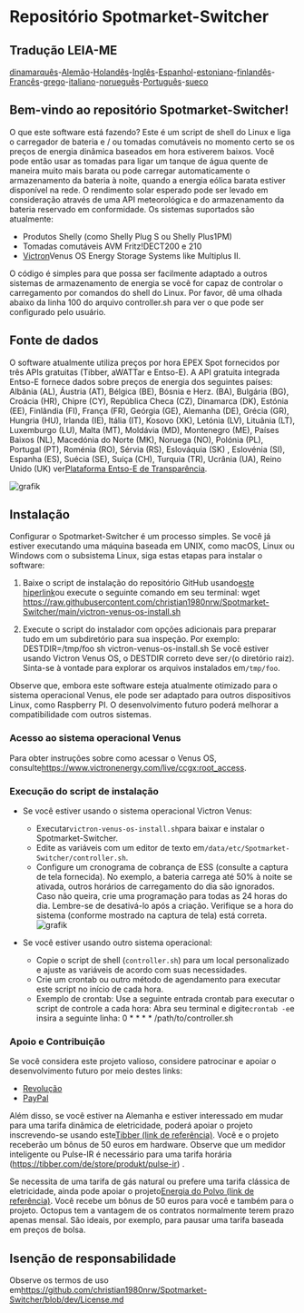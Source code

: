 # Repositório Spotmarket-Switcher

## Tradução LEIA-ME

[dinamarquês](README.da.md)-[Alemão](README.de.md)-[Holandês](README.nl.md)-[Inglês](README.md)-[Espanhol](README.es.md)-[estoniano](README.et.md)-[finlandês](README.fi.md)-[Francês](README.fr.md)-[grego](README.el.md)-[italiano](README.it.md)-[norueguês](README.no.md)-[Português](README.pt.md)-[sueco](README.sv.md)

## Bem-vindo ao repositório Spotmarket-Switcher!

O que este software está fazendo?
Este é um script de shell do Linux e liga o carregador de bateria e / ou tomadas comutáveis ​​​​no momento certo se os preços de energia dinâmica baseados em hora estiverem baixos.
Você pode então usar as tomadas para ligar um tanque de água quente de maneira muito mais barata ou pode carregar automaticamente o armazenamento da bateria à noite, quando a energia eólica barata estiver disponível na rede.
O rendimento solar esperado pode ser levado em consideração através de uma API meteorológica e do armazenamento da bateria reservado em conformidade.
Os sistemas suportados são atualmente:

-   Produtos Shelly (como Shelly Plug S ou Shelly Plus1PM)
-   Tomadas comutáveis ​​AVM Fritz!DECT200 e 210
-   [Victron](https://www.victronenergy.com/)Venus OS Energy Storage Systems like Multiplus II.

O código é simples para que possa ser facilmente adaptado a outros sistemas de armazenamento de energia se você for capaz de controlar o carregamento por comandos do shell do Linux.
Por favor, dê uma olhada abaixo da linha 100 do arquivo controller.sh para ver o que pode ser configurado pelo usuário.

## Fonte de dados

O software atualmente utiliza preços por hora EPEX Spot fornecidos por três APIs gratuitas (Tibber, aWATTar e Entso-E).
A API gratuita integrada Entso-E fornece dados sobre preços de energia dos seguintes países:
Albânia (AL), Áustria (AT), Bélgica (BE), Bósnia e Herz. (BA), Bulgária (BG), Croácia (HR), Chipre (CY), República Checa (CZ), Dinamarca (DK), Estónia (EE), Finlândia (FI), França (FR), Geórgia (GE), Alemanha (DE), Grécia (GR), Hungria (HU), Irlanda (IE), Itália (IT), Kosovo (XK), Letónia (LV), Lituânia (LT), Luxemburgo (LU), Malta (MT), Moldávia (MD), Montenegro (ME), Países Baixos (NL), Macedónia do Norte (MK), Noruega (NO), Polónia (PL), Portugal (PT), Roménia (RO), Sérvia (RS), Eslováquia (SK) , Eslovénia (SI), Espanha (ES), Suécia (SE), Suíça (CH), Turquia (TR), Ucrânia (UA), Reino Unido (UK) ver[Plataforma Entso-E de Transparência](https://transparency.entsoe.eu/transmission-domain/r2/dayAheadPrices/show).

![grafik](https://user-images.githubusercontent.com/6513794/224442951-c0155a48-f32b-43f4-8014-d86d60c3b311.png)

## Instalação

Configurar o Spotmarket-Switcher é um processo simples. Se você já estiver executando uma máquina baseada em UNIX, como macOS, Linux ou Windows com o subsistema Linux, siga estas etapas para instalar o software:

1.  Baixe o script de instalação do repositório GitHub usando[este hiperlink](https://raw.githubusercontent.com/christian1980nrw/Spotmarket-Switcher/main/victron-venus-os-install.sh)ou execute o seguinte comando em seu terminal:
        wget https://raw.githubusercontent.com/christian1980nrw/Spotmarket-Switcher/main/victron-venus-os-install.sh

2.  Execute o script do instalador com opções adicionais para preparar tudo em um subdiretório para sua inspeção. Por exemplo:
        DESTDIR=/tmp/foo sh victron-venus-os-install.sh
    Se você estiver usando Victron Venus OS, o DESTDIR correto deve ser`/`(o diretório raiz). Sinta-se à vontade para explorar os arquivos instalados em`/tmp/foo`.

Observe que, embora este software esteja atualmente otimizado para o sistema operacional Venus, ele pode ser adaptado para outros dispositivos Linux, como Raspberry PI. O desenvolvimento futuro poderá melhorar a compatibilidade com outros sistemas.

### Acesso ao sistema operacional Venus

Para obter instruções sobre como acessar o Venus OS, consulte<https://www.victronenergy.com/live/ccgx:root_access>.

### Execução do script de instalação

-   Se você estiver usando o sistema operacional Victron Venus:
    -   Executar`victron-venus-os-install.sh`para baixar e instalar o Spotmarket-Switcher.
    -   Edite as variáveis ​​com um editor de texto em`/data/etc/Spotmarket-Switcher/controller.sh`.
    -   Configure um cronograma de cobrança de ESS (consulte a captura de tela fornecida). No exemplo, a bateria carrega até 50% à noite se ativada, outros horários de carregamento do dia são ignorados. Caso não queira, crie uma programação para todas as 24 horas do dia. Lembre-se de desativá-lo após a criação. Verifique se a hora do sistema (conforme mostrado na captura de tela) está correta.![grafik](https://user-images.githubusercontent.com/6513794/206877184-b8bf0752-b5d5-4c1b-af15-800b6499cfc7.png)

-   Se você estiver usando outro sistema operacional:
    -   Copie o script de shell (`controller.sh`) para um local personalizado e ajuste as variáveis ​​de acordo com suas necessidades.
    -   Crie um crontab ou outro método de agendamento para executar este script no início de cada hora.
    -   Exemplo de crontab:
          Use a seguinte entrada crontab para executar o script de controle a cada hora:
          Abra seu terminal e digite`crontab -e`e insira a seguinte linha:
            0 * * * * /path/to/controller.sh

### Apoio e Contribuição

Se você considera este projeto valioso, considere patrocinar e apoiar o desenvolvimento futuro por meio destes links:

-   [Revolução](https://revolut.me/christqki2)
-   [PayPal](https://paypal.me/christian1980nrw)

Além disso, se você estiver na Alemanha e estiver interessado em mudar para uma tarifa dinâmica de eletricidade, poderá apoiar o projeto inscrevendo-se usando este[Tibber (link de referência)](https://invite.tibber.com/ojgfbx2e). Você e o projeto receberão um bônus de 50 euros em hardware. Observe que um medidor inteligente ou Pulse-IR é necessário para uma tarifa horária (<https://tibber.com/de/store/produkt/pulse-ir>) .

Se necessita de uma tarifa de gás natural ou prefere uma tarifa clássica de eletricidade, ainda pode apoiar o projeto[Energia do Polvo (link de referência)](https://share.octopusenergy.de/glass-raven-58).
Você recebe um bônus de 50 euros para você e também para o projeto.
Octopus tem a vantagem de os contratos normalmente terem prazo apenas mensal. São ideais, por exemplo, para pausar uma tarifa baseada em preços de bolsa.

## Isenção de responsabilidade

Observe os termos de uso em<https://github.com/christian1980nrw/Spotmarket-Switcher/blob/dev/License.md>
